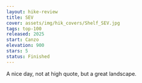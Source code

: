```yaml
---
layout: hike-review
title: SEV
cover: assets/img/hik_covers/Shelf_SEV.jpg
tags: top-100
released: 2025
start: Canzo 
elevation: 900
stars: 5
status: Finished
---
```


A nice day, not at high quote, but a great landscape.